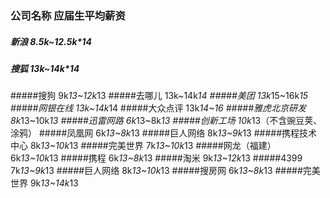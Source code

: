 ### 公司名称	应届生平均薪资
##### 新浪		8.5k~12.5k*14
##### 搜狐	13k~14k*14
#####搜狗	9k*13~12k*13
#####去哪儿	13k~14k*14
#####美团	13k*15~16k*15
#####网银在线	13k~14k*14
#####大众点评	13k*14~16
#####雅虎北京研发	8k*13~10k*13
#####迅雷网路	6k*13~8k*13
#####创新工场	10k*13（不含豌豆荚、涂鸦）
#####凤凰网	6k*13~8k*13
#####巨人网络	8k*13~9k*13
#####携程技术中心	8k*13~10k*13
#####完美世界	7k*13~10k*13
#####网龙（福建）	6k*13~10k*13
#####携程	6k*13~8k*13
#####淘米	9k*13~12k*13
#####4399	7k*13~9k*13
#####巨人网络	8k*13~10k*13
#####搜房网	6k*13~8k*13
#####完美世界	9k*13~14k*13